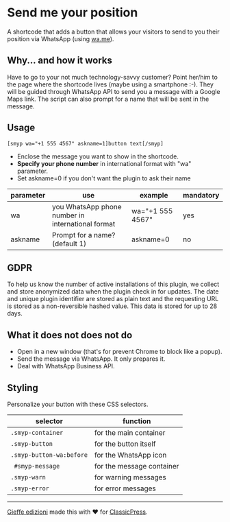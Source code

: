 # Send me your position

A shortcode that adds a button that allows your visitors to send to you their position via WhatsApp (using [wa.me](https://wa.me)).

## Why... and how it works

Have to go to your not much technology-savvy customer?
Point her/him to the page where the shortcode lives (maybe using a smartphone :-).
They will be guided through WhatsApp API to send you a message with a Google Maps link.
The script can also prompt for a name that will be sent in the message.

## Usage
```
[smyp wa="+1 555 4567" askname=1]button text[/smyp]
```
- Enclose the message you want to show in the shortcode.
- **Specify your phone number** in international format with "wa" parameter.
- Set askname=0 if you don't want the plugin to ask their name

| parameter | use                                               | example          | mandatory |
| --------- | ------------------------------------------------- | ---------------- | --------- |
| wa        | you WhatsApp phone number in international format | wa="+1 555 4567" | yes       |
| askname   | Prompt for a name? (default 1)                    | askname=0        | no        | 


## GDPR
To help us know the number of active installations of this plugin, we collect and store anonymized data when the plugin check in for updates. The date and unique plugin identifier are stored as plain text and the requesting URL is stored as a non-reversible hashed value. This data is stored for up to 28 days.

## What it does not does not do
- Open in a new window (that's for prevent Chrome to block like a popup).
- Send the message via WhatsApp. It only prepares it.
- Deal with WhatsApp Business API.

## Styling
Personalize your button with these CSS selectors.

| selector                   | function                    |
| -------------------------- | ----------------------------|
| `.smyp-container`          | for the main container      |
| `.smyp-button`             | for the button itself       |
| `.smyp-button-wa:before`   | for the WhatsApp icon       |
| ` #smyp-message`           | for the message container   |
| `.smyp-warn`               | for warning messages        |
| `.smyp-error`              | for error messages          |

-----
[Gieffe edizioni](https://www.gieffeedizioni.it) made this with ♥ for [ClassicPress](https://www.classicpress.net).